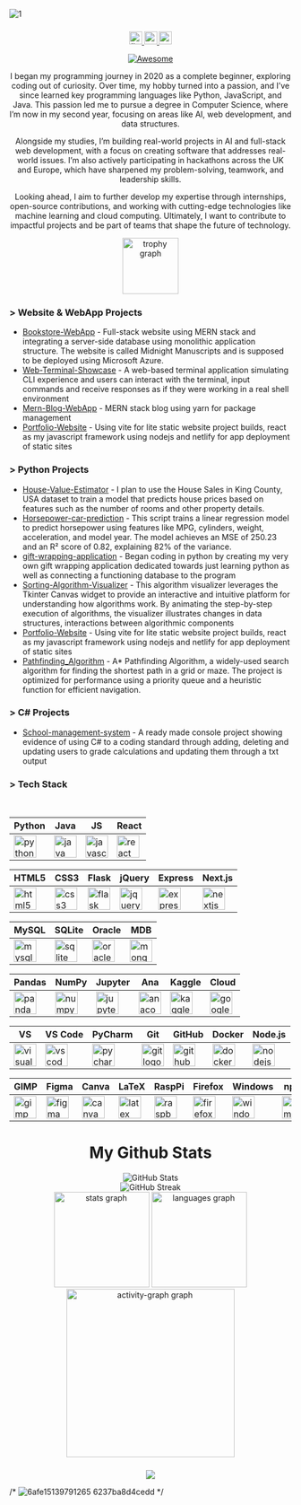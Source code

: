 
![1](https://github.com/user-attachments/assets/a288fd61-88f0-4abe-a8ad-e8a51402e6e0)

###

<div align="center">
  <a href="https://www.linkedin.com/in/adam-tanweer/" target="_blank">
    <img src="https://img.shields.io/static/v1?message=LinkedIn&logo=linkedin&label=&color=0077B5&logoColor=white&labelColor=&style=flat" height="23" alt="linkedin logo" />
  </a>
  <a href="https://twitter.com/yourprofile" target="_blank">
    <img src="https://img.shields.io/static/v1?message=Twitter&logo=twitter&label=&color=1DA1F2&logoColor=white&labelColor=&style=flat" height="23" alt="twitter logo" />
  </a>
  <a href="https://medium.com/@yourprofile" target="_blank">
    <img src="https://img.shields.io/static/v1?message=Medium&logo=medium&label=&color=12100E&logoColor=white&labelColor=&style=flat" height="23" alt="medium logo" />
  </a>

  [![Awesome](https://cdn.jsdelivr.net/gh/sindresorhus/awesome@d7305f38d29fed78fa85652e3a63e154dd8e8829/media/badge.svg)](https://github.com/sindresorhus/awesome#readme)
</div>

<div align="center">
<p> I began my programming journey in 2020 as a complete beginner, exploring coding out of curiosity. Over time, my hobby turned into a passion, and I’ve since learned key programming languages like Python, JavaScript, and Java. This passion led me to pursue a degree in Computer Science, where I’m now in my second year, focusing on areas like AI, web development, and data structures. </p> <p> Alongside my studies, I’m building real-world projects in AI and full-stack web development, with a focus on creating software that addresses real-world issues. I’m also actively participating in hackathons across the UK and Europe, which have sharpened my problem-solving, teamwork, and leadership skills. </p> <p> Looking ahead, I aim to further develop my expertise through internships, open-source contributions, and working with cutting-edge technologies like machine learning and cloud computing. Ultimately, I want to contribute to impactful projects and be part of teams that shape the future of technology. </p>
</div>

<div align="center">
  <img src="https://github-profile-trophy.vercel.app?username=Poltanek&theme=radical&column=5&row=1&margin-w=8&margin-h=6&no-bg=true&no-frame=false&order=4" height="100" alt="trophy graph"  />
</div>

<div align="left">

### > Website & WebApp Projects
- [Bookstore-WebApp](https://github.com/Poltanek/Book-Store-WebApp) - Full-stack website using MERN stack and integrating a server-side database using monolithic application structure. The website is called Midnight Manuscripts and is supposed to be deployed using Microsoft Azure. 
- [Web-Terminal-Showcase](https://github.com/Poltanek/web-terminal-showcase) - A web-based terminal application simulating CLI experience and users can interact with the terminal, input commands and receive responses as if they were working in a real shell environment 
- [Mern-Blog-WebApp](https://github.com/Poltanek/mern-blog-WebApp) - MERN stack blog using yarn for package management 
- [Portfolio-Website](https://github.com/Poltanek/Portfolio-Website) - Using vite for lite static website project builds, react as my javascript framework using nodejs and netlify for app deployment of static sites 


### > Python Projects
- [House-Value-Estimator](https://github.com/Poltanek/House-Value-Estimator) - I plan to use the House Sales in King County, USA dataset to train a model that predicts house prices based on features such as the number of rooms and other property details.
- [Horsepower-car-prediction](https://github.com/Poltanek/Horsepower-Car-Prediction) - This script trains a linear regression model to predict horsepower using features like MPG, cylinders, weight, acceleration, and model year. The model achieves an MSE of 250.23 and an R² score of 0.82, explaining 82% of the variance. 
- [gift-wrapping-application](https://github.com/Poltanek/gift-wrapping-application) - Began coding in python by creating my very own gift wrapping application dedicated towards just learning python as well as connecting a functioning database to the program 
- [Sorting-Algorithm-Visualizer](https://github.com/Poltanek/Sorting-Algorithm-Visualizer) - This algorithm visualizer leverages the Tkinter Canvas widget to provide an interactive and intuitive platform for understanding how algorithms work. By animating the step-by-step execution of algorithms, the visualizer illustrates changes in data structures, interactions between algorithmic components 
- [Portfolio-Website](https://github.com/Poltanek/Portfolio-Website) - Using vite for lite static website project builds, react as my javascript framework using nodejs and netlify for app deployment of static sites
- [Pathfinding_Algorithm](https://github.com/Poltanek/Pathfinding_Algorithm) - A* Pathfinding Algorithm, a widely-used search algorithm for finding the shortest path in a grid or maze. The project is optimized for performance using a priority queue and a heuristic function for efficient navigation.

### > C# Projects
- [School-management-system](https://github.com/Poltanek/School-management-system) - A ready made console project showing evidence of using C# to a coding standard through adding, deleting and updating users to grade calculations and updating them through a txt output 

<!-- <img src="https://raw.githubusercontent.com/Poltanek/Poltanek/output/snake.svg" alt="Snake animation" />
-->

</div>

### > Tech Stack

<p>
  &nbsp;
</p>

| **Python**       | **Java**         | **JS**           | **React**        |
|------------------|------------------|------------------|------------------|
| <img src="https://cdn.jsdelivr.net/gh/devicons/devicon/icons/python/python-original.svg" height="40" alt="python logo" /> | <img src="https://cdn.jsdelivr.net/gh/devicons/devicon/icons/java/java-original.svg" height="40" alt="java logo" /> | <img src="https://cdn.jsdelivr.net/gh/devicons/devicon/icons/javascript/javascript-original.svg" height="40" alt="javascript logo" /> | <img src="https://cdn.jsdelivr.net/gh/devicons/devicon/icons/react/react-original.svg" height="40" alt="react logo" /> |


| **HTML5**        | **CSS3**         | **Flask**        | **jQuery**       | **Express**        | **Next.js**       |
|------------------|------------------|------------------|------------------|--------------------|-------------------|
| <img src="https://cdn.jsdelivr.net/gh/devicons/devicon/icons/html5/html5-original.svg" height="40" alt="html5 logo" /> | <img src="https://cdn.jsdelivr.net/gh/devicons/devicon/icons/css3/css3-original.svg" height="40" alt="css3 logo" /> | <img src="https://cdn.jsdelivr.net/gh/devicons/devicon/icons/flask/flask-original.svg" height="40" alt="flask logo" /> | <img src="https://cdn.jsdelivr.net/gh/devicons/devicon/icons/jquery/jquery-original.svg" height="40" alt="jquery logo" /> | <img src="https://cdn.jsdelivr.net/gh/devicons/devicon/icons/express/express-original.svg" height="40" alt="express logo" /> | <img src="https://cdn.jsdelivr.net/gh/devicons/devicon/icons/nextjs/nextjs-original.svg" height="40" alt="nextjs logo" /> |

| **MySQL**        | **SQLite**       | **Oracle**       | **MDB**      |
|------------------|------------------|------------------|------------------|
| <img src="https://cdn.jsdelivr.net/gh/devicons/devicon/icons/mysql/mysql-original.svg" height="40" alt="mysql logo" /> | <img src="https://cdn.jsdelivr.net/gh/devicons/devicon/icons/sqlite/sqlite-original.svg" height="40" alt="sqlite logo" /> | <img src="https://cdn.jsdelivr.net/gh/devicons/devicon/icons/oracle/oracle-original.svg" height="40" alt="oracle logo" /> | <img src="https://cdn.jsdelivr.net/gh/devicons/devicon/icons/mongodb/mongodb-original.svg" height="40" alt="mongodb logo" /> |

| **Pandas**       | **NumPy**        | **Jupyter**      | **Ana**     | **Kaggle**         | **Cloud**   |
|------------------|------------------|------------------|------------------|--------------------|--------------------|
| <img src="https://cdn.jsdelivr.net/gh/devicons/devicon/icons/pandas/pandas-original.svg" height="40" alt="pandas logo"  /> | <img src="https://cdn.jsdelivr.net/gh/devicons/devicon/icons/numpy/numpy-original.svg" height="40" alt="numpy logo" /> | <img src="https://cdn.jsdelivr.net/gh/devicons/devicon/icons/jupyter/jupyter-original.svg" height="40" alt="jupyter logo" /> | <img src="https://cdn.jsdelivr.net/gh/devicons/devicon/icons/anaconda/anaconda-original.svg" height="40" alt="anaconda logo"  /> | <img src="https://cdn.jsdelivr.net/gh/devicons/devicon/icons/kaggle/kaggle-original.svg" height="40" alt="kaggle logo"  /> | <img src="https://cdn.jsdelivr.net/gh/devicons/devicon/icons/googlecloud/googlecloud-original.svg" height="40" alt="googlecloud logo" /> |

| **VS**           | **VS Code**      | **PyCharm**      | **Git**          | **GitHub**         | **Docker**         | **Node.js**        |
|------------------|------------------|------------------|------------------|--------------------|--------------------|--------------------|
| <img src="https://cdn.jsdelivr.net/gh/devicons/devicon/icons/visualstudio/visualstudio-plain.svg" height="40" alt="visualstudio logo" /> | <img src="https://cdn.jsdelivr.net/gh/devicons/devicon/icons/vscode/vscode-original.svg" height="40" alt="vscode logo" /> | <img src="https://cdn.jsdelivr.net/gh/devicons/devicon/icons/pycharm/pycharm-original.svg" height="40" alt="pycharm logo"  /> | <img src="https://cdn.jsdelivr.net/gh/devicons/devicon/icons/git/git-original.svg" height="40" alt="git logo" /> | <img src="https://cdn.jsdelivr.net/gh/devicons/devicon/icons/github/github-original.svg" height="40" alt="github logo"  /> | <img src="https://cdn.jsdelivr.net/gh/devicons/devicon/icons/docker/docker-original.svg" height="40" alt="docker logo"  /> | <img src="https://cdn.jsdelivr.net/gh/devicons/devicon/icons/nodejs/nodejs-original.svg" height="40" alt="nodejs logo" /> |

| **GIMP**         | **Figma**        | **Canva**        | **LaTeX**        | **RaspPi**   | **Firefox**        | **Windows**        | **npm**           |
|------------------|------------------|------------------|------------------|--------------------|--------------------|--------------------|-------------------|
| <img src="https://cdn.jsdelivr.net/gh/devicons/devicon/icons/gimp/gimp-original.svg" height="40" alt="gimp logo" /> | <img src="https://cdn.jsdelivr.net/gh/devicons/devicon/icons/figma/figma-original.svg" height="40" alt="figma logo"  /> | <img src="https://cdn.jsdelivr.net/gh/devicons/devicon/icons/canva/canva-original.svg" height="40" alt="canva logo"  /> | <img src="https://cdn.jsdelivr.net/gh/devicons/devicon/icons/latex/latex-original.svg" height="40" alt="latex logo"  /> | <img src="https://cdn.jsdelivr.net/gh/devicons/devicon/icons/raspberrypi/raspberrypi-original.svg" height="40" alt="raspberrypi logo"  /> | <img src="https://cdn.jsdelivr.net/gh/devicons/devicon/icons/firefox/firefox-original.svg" height="40" alt="firefox logo"  /> | <img src="https://cdn.jsdelivr.net/gh/devicons/devicon/icons/windows8/windows8-original.svg" height="40" alt="windows logo"  /> | <img src="https://cdn.jsdelivr.net/gh/devicons/devicon/icons/npm/npm-original-wordmark.svg" height="40" alt="npm logo" /> |


</div>

<div align="center">
  
# My Github Stats

</div>

<div align="center">
  <img src="https://github-readme-stats.vercel.app/api?username=Poltanek&theme=neon&hide_border=false&include_all_commits=false&count_private=false" alt="GitHub Stats" />
  <br/>
  <img src="https://github-readme-streak-stats.herokuapp.com/?user=Poltanek&theme=neon&hide_border=false" alt="GitHub Streak" />
</div>

<div align="center">
  <img src="https://github-readme-stats.vercel.app/api?username=Poltanek&hide_title=false&hide_rank=false&show_icons=true&include_all_commits=true&count_private=true&disable_animations=false&theme=radical&locale=en&hide_border=false&order=1" height="170" alt="stats graph"  />
  <img src="https://github-readme-stats.vercel.app/api/top-langs?username=Poltanek&locale=en&hide_title=false&layout=compact&card_width=320&langs_count=5&theme=radical&hide_border=false&order=2" height="170" alt="languages graph"  />
  <img src="https://github-readme-activity-graph.vercel.app/graph?username=Poltanek&radius=16&theme=redical&area=true&order=5&hide_border=false&hide_title=false&custom_title=Adam%20Tanweer's%20GitHub%20Activity%20Graph" height="300" alt="activity-graph graph"  />
</div>

###

###
<div align="center">
  <img src="https://visitor-badge.laobi.icu/badge?page_id=Poltanek.Poltanek&right_color=purple&left_text=Visitors"  />
</div>

/* ![6afe15139791265 6237ba8d4cedd](https://github.com/user-attachments/assets/95956351-3c86-41cc-9bd6-70d84e03d08b)
*/

###
  
<!-- Proudly created with GPRM ( https://gprm.itsvg.in ) -->
